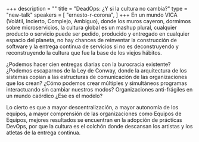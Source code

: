 +++
description = ""
title = "DeadOps: ¿Y si la cultura no cambia?"
type = "new-talk"
speakers = [
        "ernesto-r-corona",
]
+++
En un mundo VICA (Volátil, Incierto, Complejo, Ambiguo), donde los muros cayeron, dormimos sobre microservicios, la cultura global es un mashup plural, cualquier producto o servicio puede ser pedido, producido y entregado en cualquier espacio del planeta, no hay chances de reinventar la construcción de software y la entrega continua de servicios si no es deconstruyendo y reconstruyendo la cultura que fue la base de los viejos hábitos.

¿Podemos hacer cien entregas diarias con la burocracia existente?
¿Podemos escaparnos de la Ley de Conway, donde la arquitectura de los sistemas copian a las estructuras de comunicación de las organizaciones que los crean?
¿Cómo podemos crear múltiples y simultáneos programas interactuando sin cambiar nuestros modos?
Organizaciones anti-frágiles en un mundo caórdico ¿Ese es el modelo?

Lo cierto es que a mayor descentralización, a mayor autonomía de los equipos, a mayor comprensión de las organizaciones como Equipos de Equipos, mejores resultados se encuentran en la adopción de prácticas DevOps, por que la cultura es el colchón donde descansan los artistas y los atletas de la entrega continua.